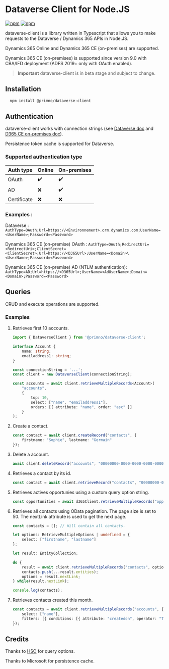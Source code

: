 # Dataverse Client for Node.JS

[![npm](https://img.shields.io/npm/v/@primno/dataverse-client.svg)](https://www.npmjs.com/package/@primno/dataverse-client)
[![npm](https://img.shields.io/npm/l/@primno/dataverse-client.svg)](https://github.com/primno/dataverse-client/blob/main/LICENSE)

dataverse-client is a library written in Typescript that allows you to make requests to the Dataverse / Dynamics 365 APIs in Node.JS.

Dynamics 365 Online and Dynamics 365 CE (on-premises) are supported.

Dynamics 365 CE (on-premises) is supported since version 9.0 with CBA/IFD deployment (ADFS 2019+ only with OAuth enabled).

> **Important**
> dataverse-client is in beta stage and subject to change.

## Installation
```bash
  npm install @primno/dataverse-client
```

## Authentication

dataverse-client works with connection strings (see [Dataverse doc](https://learn.microsoft.com/en-us/power-apps/developer/data-platform/xrm-tooling/use-connection-strings-xrm-tooling-connect) and [D365 CE on-premises doc](https://learn.microsoft.com/en-us/dynamics365/customerengagement/on-premises/developer/xrm-tooling/use-connection-strings-xrm-tooling-connect?view=op-9-1)).

Persistence token cache is supported for Dataverse.

### Supported authentication type

| Auth type                          | Online             | On-premises        |
|------------------------------------|--------------------|--------------------|
| OAuth                              | :heavy_check_mark: | :heavy_check_mark: |
| AD                                 | :x:                | :heavy_check_mark: |
| Certificate                        | :x:                | :x:                |

### Examples :

Dataverse : `AuthType=OAuth;Url=https://<Environnement>.crm.dynamics.com;UserName=<UserName>;Password=<Password>`

Dynamics 365 CE (on-premise) OAuth : `AuthType=OAuth;RedirectUri=<RedirectUri>;ClientSecret=<ClientSecret>;Url=https://<D365Url>;UserName=<Domain>\<UserName>;Password=<Password>`

Dynamics 365 CE (on-premise) AD (NTLM authentication): `AuthType=AD;Url=https://<D365Url>;UserName=<AdUserName>;Domain=<Domain>;Password=<Password>`

## Queries

CRUD and execute operations are supported.

### Examples

1. Retrieves first 10 accounts.

    ```ts
    import { DataverseClient } from '@primno/dataverse-client';

    interface Account {
        name: string;
        emailaddress1: string;
    }

    const connectionString = '...';
    const client = new DataverseClient(connectionString);

    const accounts = await client.retrieveMultipleRecords<Account>(
        "accounts",
        {
            top: 10,
            select: ["name", "emailaddress1"],
            orders: [{ attribute: "name", order: "asc" }]
        }
    );
    ```

1. Create a contact.

    ```ts
    const contact = await client.createRecord("contacts", {
        firstname: "Sophie", lastname: "Germain"
    });
    ```
1. Delete a account.

    ```ts
    await client.deleteRecord("accounts", "00000000-0000-0000-0000-000000000000");
    ```

1. Retrieves a contact by its id.
    ```ts
    const contact = await client.retrieveRecord("contacts", "00000000-0000-0000-0000-000000000000", { select: ["firstname"] });
    ```

1. Retrieves actives opportunies using a custom query option string.

    ```ts
    const opportunities = await d365Client.retrieveMultipleRecords("opportunities", "?$select=name,$filter=state eq 0");
    ```

1. Retrieves all contacts using OData pagination.
    The page size is set to 50. The nextLink attribute is used to get the next page.

    ```ts
    const contacts = []; // Will contain all contacts.

    let options: RetrieveMultipleOptions | undefined = {
        select: ["firstname", "lastname"]
    };

    let result: EntityCollection;

    do {
        result = await client.retrieveMultipleRecords("contacts", options, 50 /* Page Size = 50 */);
        contacts.push(...result.entities);
        options = result.nextLink;
    } while(result.nextLink);

    console.log(contacts);
    ```

1. Retrieves contacts created this month.

    ```ts
    const contacts = await client.retrieveMultipleRecords("accounts", {
        select: ["name"],
        filters: [{ conditions: [{ attribute: "createdon", operator: "ThisMonth" }] }]
    });
    ```

## Credits

Thanks to [HSO](https://github.com/hso-nn/d365-cli) for query options.

Thanks to Microsoft for persistence cache.